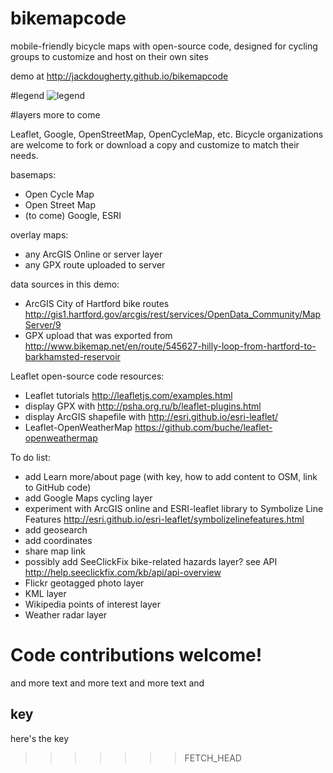 bikemapcode
===========

mobile-friendly bicycle maps with open-source code, designed for cycling groups to customize and host on their own sites

demo at http://jackdougherty.github.io/bikemapcode

#legend
![legend](https://github.com/jackdougherty/raw/master/images/legend.png "legend")

#layers
more to come

Leaflet, Google, OpenStreetMap, OpenCycleMap, etc. Bicycle organizations are welcome to fork or download a copy and customize to match their needs.

basemaps:
- Open Cycle Map
- Open Street Map
- (to come) Google, ESRI

overlay maps:
- any ArcGIS Online or server layer
- any GPX route uploaded to server

data sources in this demo:
- ArcGIS City of Hartford bike routes http://gis1.hartford.gov/arcgis/rest/services/OpenData_Community/MapServer/9
- GPX upload that was exported from http://www.bikemap.net/en/route/545627-hilly-loop-from-hartford-to-barkhamsted-reservoir

Leaflet open-source code resources:
- Leaflet tutorials http://leafletjs.com/examples.html
- display GPX with http://psha.org.ru/b/leaflet-plugins.html
- display ArcGIS shapefile with http://esri.github.io/esri-leaflet/
- Leaflet-OpenWeatherMap https://github.com/buche/leaflet-openweathermap

To do list:
- add Learn more/about page (with key, how to add content to OSM, link to GitHub code)
- add Google Maps cycling layer
- experiment with ArcGIS online and ESRI-leaflet library to Symbolize Line Features http://esri.github.io/esri-leaflet/symbolizelinefeatures.html
- add geosearch
- add coordinates
- share map link
- possibly add SeeClickFix bike-related hazards layer? see API http://help.seeclickfix.com/kb/api/api-overview
- Flickr geotagged photo layer
- KML layer
- Wikipedia points of interest layer
- Weather radar layer

Code contributions welcome!
=======
and more text
and
more text
and
more text
and

## key
here's the key 
>>>>>>> FETCH_HEAD
